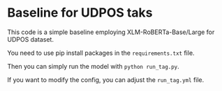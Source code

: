 # Baseline for UDPOS taks

This code is a simple baseline employing XLM-RoBERTa-Base/Large for UDPOS dataset.

You need to use pip install packages in the `requirements.txt` file.

Then you can simply run the model with `python run_tag.py`.

If you want to modify the config, you can adjust the `run_tag.yml` file.